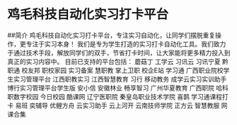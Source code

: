 # 鸡毛科技自动化实习打卡平台
##简介
鸡毛科技自动化实习打卡平台，专注实习自动化，让同学们摆脱重复操作，更专注于实习本身！ 我们是专为学生打造的实习打卡自动化工具。我们致力于通过技术手段，解放同学们的双手，节省打卡时间，让大家能将更多精力投入到真正的实习内容中。 目前已支持的平台包括： 蘑菇丁 工学云 习讯云 习讯宁夏 黔职通 校友邦 职校家园 实习备案 慧职教 掌上卫职 校企E站 学习通 广西职业院校学生实习管理平台 江西职教实习 江西智慧教育 习行 移动教务 成学云实习实训助手 博行实习管理平台学生版 安小信 安徽林业 畅享智习 广州华夏教育 广西职院 哈科职数字校园 今日校园 酷课网 辽宁医职院 秦皇岛职业技术学院 喜鹊 学习通课程打卡 易班 奕辅导 优鲤方舟 云实习助手 云上河开 云南技师学院 正方云 智慧教服 网课合集
